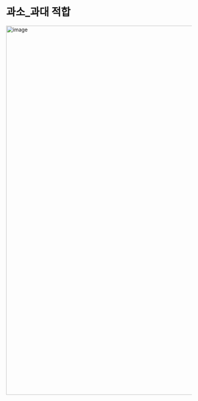 # 과소_과대 적합
<img width="1882" height="1000" alt="image" src="https://github.com/user-attachments/assets/3b314a23-d0ab-4a98-820a-094adcc053a6" />
